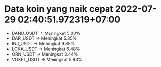 # Data koin yang naik cepat 2022-07-29 02:40:51.972319+07:00

* BAND_USDT -> Meningkat 5.83%
* DAR_USDT -> Meningkat 5.35%
* INJ_USDT -> Meningkat 9.85%
* LOKA_USDT -> Meningkat 6.48%
* ORN_USDT -> Meningkat 3.44%
* VOXEL_USDT -> Meningkat 5.93%
